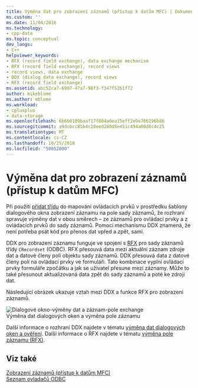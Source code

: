 ```yaml
---
title: Výměna dat pro zobrazení záznamů (přístup k datům MFC) | Dokumentace Microsoftu
ms.custom: ''
ms.date: 11/04/2016
ms.technology:
- cpp-data
ms.topic: conceptual
dev_langs:
- C++
helpviewer_keywords:
- RFX (record field exchange), data exchange mechanism
- RFX (record field exchange), record views
- record views, data exchange
- DDX (dialog data exchange), record views
- RFX (record field exchange)
ms.assetid: abc52ca7-6997-47a7-98f3-f347f52b1f72
author: mikeblome
ms.author: mblome
ms.workload:
- cplusplus
- data-storage
ms.openlocfilehash: 6b6b0109baaf17f804a0ea15eff2e9e766196b86
ms.sourcegitcommit: a9dcbcc85b4c28eed280d8e451c494a00d8c4c25
ms.translationtype: MT
ms.contentlocale: cs-CZ
ms.lasthandoff: 10/25/2018
ms.locfileid: "50052800"
---
```

# <a name="data-exchange-for-record-views---mfc-data-access"></a>Výměna dat pro zobrazení záznamů (přístup k datům MFC)

Při použití [přidat třídu](../mfc/reference/adding-an-mfc-odbc-consumer.md) do mapování ovládacích prvků v prostředku šablony dialogového okna zobrazení záznamu na pole sady záznamů, že rozhraní spravuje výměny dat v obou směrech – ze záznamů pro ovládací prvky a z ovládacích prvků do sady záznamů. Pomocí mechanismu DDX znamená, že není potřeba psát kód pro přenos dat vpřed a zpět, sami.

DDX pro zobrazení záznamu funguje ve spojení s [RFX](../data/odbc/record-field-exchange-rfx.md) pro sady záznamů třídy `CRecordset` (ODBC).  RFX přesouvá data mezi aktuální záznam zdroje dat a datové členy polí objektu sady záznamů. DDX přesouvá data z datové členy polí na ovládací prvky ve formuláři. Tato kombinace vyplní ovládací prvky formuláře zpočátku a jak se uživatel přesune mezi záznamy. Může to také přesunout aktualizovaná data zpět do sady záznamů a poté ke zdroji dat.

Následující obrázek ukazuje vztah mezi DDX a funkce RFX pro zobrazení záznamů.

![Dialogové okno&#45;výměny dat a záznam&#45;pole exchange](../data/media/vc37xt1.gif "vc37xt1")<br/>
Výměna dat dialogových oken a výměna pole záznamu

Další informace o rozhraní DDX najdete v tématu [výměna dat dialogových oken a ověření](../mfc/dialog-data-exchange-and-validation.md). Další informace o RFX najdete v tématu [výměna pole záznamu (RFX)](../data/odbc/record-field-exchange-rfx.md).

## <a name="see-also"></a>Viz také

[Zobrazení záznamů (přístup k datům MFC)](../data/record-views-mfc-data-access.md)<br/>
[Seznam ovladačů ODBC](../data/odbc/odbc-driver-list.md)